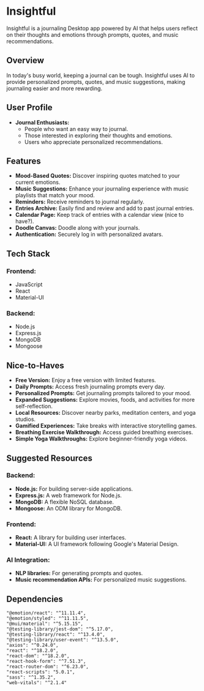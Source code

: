 # Insightful

Insightful is a journaling Desktop app powered by AI that helps users reflect on their thoughts and emotions through prompts, quotes, and music recommendations.

## Overview

In today's busy world, keeping a journal can be tough. Insightful uses AI to provide personalized prompts, quotes, and music suggestions, making journaling easier and more rewarding.

## User Profile

- **Journal Enthusiasts:**
  - People who want an easy way to journal.
  - Those interested in exploring their thoughts and emotions.
  - Users who appreciate personalized recommendations.

## Features

- **Mood-Based Quotes:** Discover inspiring quotes matched to your current emotions.
- **Music Suggestions:** Enhance your journaling experience with music playlists that match your mood.
- **Reminders:** Receive reminders to journal regularly.
- **Entries Archive:** Easily find and review and add to past journal entries.
- **Calendar Page:** Keep track of entries with a calendar view (nice to have?).
- **Doodle Canvas:** Doodle along with your journals.
- **Authentication:** Securely log in with personalized avatars.

## Tech Stack

### Frontend:

- JavaScript
- React
- Material-UI

### Backend:

- Node.js
- Express.js
- MongoDB
- Mongoose

## Nice-to-Haves

- **Free Version:** Enjoy a free version with limited features.
- **Daily Prompts:** Access fresh journaling prompts every day.
- **Personalized Prompts:** Get journaling prompts tailored to your mood.
- **Expanded Suggestions:** Explore movies, foods, and activities for more self-reflection.
- **Local Resources:** Discover nearby parks, meditation centers, and yoga studios.
- **Gamified Experiences:** Take breaks with interactive storytelling games.
- **Breathing Exercise Walkthrough:** Access guided breathing exercises.
- **Simple Yoga Walkthroughs:** Explore beginner-friendly yoga videos.

## Suggested Resources

### Backend:

- **Node.js:** For building server-side applications.
- **Express.js:** A web framework for Node.js.
- **MongoDB:** A flexible NoSQL database.
- **Mongoose:** An ODM library for MongoDB.

### Frontend:

- **React:** A library for building user interfaces.
- **Material-UI:** A UI framework following Google's Material Design.

### AI Integration:

- **NLP libraries:** For generating prompts and quotes.
- **Music recommendation APIs:** For personalized music suggestions.

## Dependencies

    "@emotion/react": "^11.11.4",
    "@emotion/styled": "^11.11.5",
    "@mui/material": "^5.15.15",
    "@testing-library/jest-dom": "^5.17.0",
    "@testing-library/react": "^13.4.0",
    "@testing-library/user-event": "^13.5.0",
    "axios": "^0.24.0",
    "react": "^18.2.0",
    "react-dom": "^18.2.0",
    "react-hook-form": "^7.51.3",
    "react-router-dom": "^6.23.0",
    "react-scripts": "5.0.1",
    "sass": "^1.35.2",
    "web-vitals": "^2.1.4"
